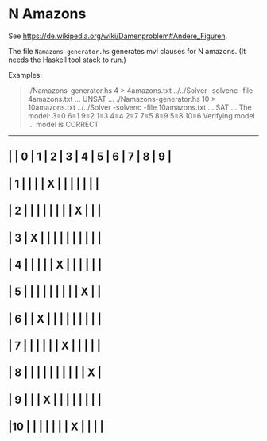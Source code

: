 # N Amazons

See <https://de.wikipedia.org/wiki/Damenproblem#Andere_Figuren>.

The file `Namazons-generator.hs` generates mvl clauses for N amazons.
(It needs the Haskell tool stack to run.)

Examples:

> ./Namazons-generator.hs 4 > 4amazons.txt
> ../../Solver -solvenc -file 4amazons.txt
> ...
> UNSAT
> ...
> ./Namazons-generator.hs 10 > 10amazons.txt
> ../../Solver -solvenc -file 10amazons.txt
> ...
> SAT
> ...
> The model:
> 3=0
> 6=1
> 9=2
> 1=3
> 4=4
> 2=7
> 7=5
> 8=9
> 5=8
> 10=6
> Verifying model ... model is CORRECT

---------------------------------------------
|   | 0 | 1 | 2 | 3 | 4 | 5 | 6 | 7 | 8 | 9 |
---------------------------------------------
| 1 |   |   |   | X |   |   |   |   |   |   |
---------------------------------------------
| 2 |   |   |   |   |   |   |   | X |   |   |
---------------------------------------------
| 3 | X |   |   |   |   |   |   |   |   |   |
---------------------------------------------
| 4 |   |   |   |   | X |   |   |   |   |   |
---------------------------------------------
| 5 |   |   |   |   |   |   |   |   | X |   |
---------------------------------------------
| 6 |   | X |   |   |   |   |   |   |   |   |
---------------------------------------------
| 7 |   |   |   |   |   | X |   |   |   |   |
---------------------------------------------
| 8 |   |   |   |   |   |   |   |   |   | X |
---------------------------------------------
| 9 |   |   | X |   |   |   |   |   |   |   |
---------------------------------------------
|10 |   |   |   |   |   |   | X |   |   |   |
---------------------------------------------
